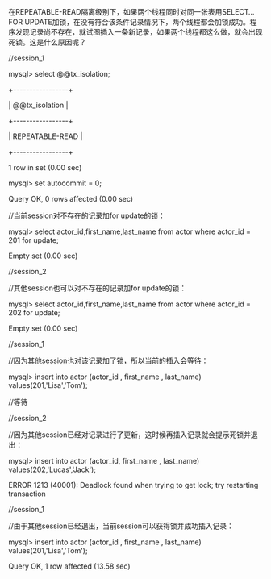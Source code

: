 在REPEATABLE-READ隔离级别下，如果两个线程同时对同一张表用SELECT…FOR UPDATE加锁，在没有符合该条件记录情况下，两个线程都会加锁成功。程序发现记录尚不存在，就试图插入一条新记录，如果两个线程都这么做，就会出现死锁。这是什么原因呢？

//session_1

mysql> select @@tx_isolation;

+-----------------+

| @@tx_isolation |

+-----------------+

| REPEATABLE-READ |

+-----------------+

1 row in set (0.00 sec)

mysql> set autocommit = 0;

Query OK, 0 rows affected (0.00 sec)

//当前session对不存在的记录加for update的锁：

mysql> select actor_id,first_name,last_name from actor where actor_id = 201 for update;

Empty set (0.00 sec)

//session_2

//其他session也可以对不存在的记录加for update的锁：

mysql> select actor_id,first_name,last_name from actor where actor_id = 202 for update;

Empty set (0.00 sec)

//session_1

//因为其他session也对该记录加了锁，所以当前的插入会等待：

mysql> insert into actor (actor_id , first_name , last_name) values(201,'Lisa','Tom');

//等待

//session_2

//因为其他session已经对记录进行了更新，这时候再插入记录就会提示死锁并退出：

mysql> insert into actor (actor_id, first_name , last_name) values(202,'Lucas','Jack');

ERROR 1213 (40001): Deadlock found when trying to get lock; try restarting transaction

//session_1

//由于其他session已经退出，当前session可以获得锁并成功插入记录：

mysql> insert into actor (actor_id , first_name , last_name) values(201,'Lisa','Tom');

Query OK, 1 row affected (13.58 sec)